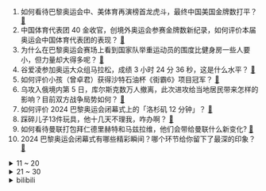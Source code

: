 1. 如何看待巴黎奥运会中、美体育再演榜首龙虎斗，最终中国美国金牌数打平？ [:link:](https://www.zhihu.com/question/664031029)
2. 中国体育代表团 40 金收官，创境外奥运会参赛金牌数新纪录，如何评价本届奥运会中国体育代表团的表现？ [:link:](https://www.zhihu.com/question/664028203)
3. 为什么在巴黎奥运会赛场上看到国家队举重运动员的围度比健身房一些人要小，但力量却大得多呢？ [:link:](https://www.zhihu.com/question/663912170)
4. 谷爱凌参加奥运大众组马拉松，成绩 3 小时 24 分 36 秒，这是什么水平？ [:link:](https://www.zhihu.com/question/662718849)
5. 如何评价小孩（曾卓君）获得沙特石油杯《街霸6》项目冠军？ [:link:](https://www.zhihu.com/question/664045736)
6. 乌攻入俄境内第 5 日，库尔斯克数万人撤离，此次进攻给当地居民带来怎样的影响？目前双方战争局势如何？ [:link:](https://www.zhihu.com/question/663998912)
7. 如何评价 2024 巴黎奥运会闭幕式上的「洛杉矶 12 分钟」？ [:link:](https://www.zhihu.com/question/664052940)
8. 踩碎儿子13件玩具，他十几天不理我，咋办啊？ [:link:](https://www.zhihu.com/question/663191611)
9. 如何看待曼联打包拜仁德里赫特和马兹拉维，他们会带给曼联什么新变化? [:link:](https://www.zhihu.com/question/663959161)
10. 2024 巴黎奥运会闭幕式有哪些精彩瞬间？哪个环节给你留下了最深的印象？ [:link:](https://www.zhihu.com/question/664039578)
<details>
<summary>11 ~ 20</summary>

11. 本届巴黎奥运会中国队夺得40金，但以奖牌数劣势憾居第二，哪个项目没夺金大家觉得最遗憾？ [:link:](https://www.zhihu.com/question/664031485)
12. 如何用一句话写出乡愁？ [:link:](https://www.zhihu.com/question/592776461)
13. 一父子遭下楼邻居行凶 1 死 1 伤，曾因噪音问题起过争执，警方拟对行凶者做精神鉴定，如何从法律解读？ [:link:](https://www.zhihu.com/question/663920784)
14. 李发彬欧紫霞担任巴黎奥运会闭幕式中国旗手，为什么是他们俩？旗手的选择由哪些因素决定？ [:link:](https://www.zhihu.com/question/664001339)
15. 空调开 26 度，一晚上耗电多少？ [:link:](https://www.zhihu.com/question/540208850)
16. 你认为全国最宜居的城市是哪个？ [:link:](https://www.zhihu.com/question/488808761)
17. 2024 巴黎奥运会，男子跳高决赛，新西兰选手哈米什·克尔以2米36夺金，如何评价本场比赛？ [:link:](https://www.zhihu.com/question/663981153)
18. 资生堂上半年净利润降 99.9%，股价跌停，中国市场失速，公司称核污水致消费者购买意愿下降，如何解读？ [:link:](https://www.zhihu.com/question/663921433)
19. 为什么说猪是蛇的天敌？ [:link:](https://www.zhihu.com/question/571047539)
20. 贵州一大桥垮塌，发现开裂时已交通管制，大桥垮塌的原因是什么？目前当地情况如何？ [:link:](https://www.zhihu.com/question/663844759)
</details>
<details>
<summary>21 ~ 30</summary>

21. 为了男朋友放弃自己的前途值得吗? [:link:](https://www.zhihu.com/question/661271348)
22. 如何看待巴黎奥运会男子跳高决赛，美国选手麦克尤恩放弃共享金牌，选择加赛，最终失败获得银牌？ [:link:](https://www.zhihu.com/question/663967258)
23. 2024 巴黎奥运会篮球女子决赛，法国队 66:67 惜败美国队，美国女篮夺金，如何评价这场比赛？ [:link:](https://www.zhihu.com/question/664006435)
24. 樊振东在巴黎奥运比赛结束后说「未来不一定是乒乓球了」，你觉得这意味着什么？怎么理解这句话？ [:link:](https://www.zhihu.com/question/663960931)
25. 2024 巴黎奥运会结束，中国队在本届奥运会中实现了哪些突破？ [:link:](https://www.zhihu.com/question/664039658)
26. 哈里斯在三个摇摆州领先特朗普，哈里斯在民调中的支持率反弹的势头能否持续？哈里斯胜选几率有多大？ [:link:](https://www.zhihu.com/question/663993997)
27. 岳飞之前 史书上有姓岳的吗? [:link:](https://www.zhihu.com/question/663630542)
28. 2024 巴黎奥运会，中国队以 40 金的成绩与美国并列第一，你有什么想说的？ [:link:](https://www.zhihu.com/question/664039331)
29. 你从什么时候开始感觉孩子不属于你了？ [:link:](https://www.zhihu.com/question/616205418)
30. 你的爱情观被哪些事物塑造与改变了？你认同「不应该从爱情作品里提炼爱情观」这句话吗？ [:link:](https://www.zhihu.com/question/662966863)
</details><details>
<summary>bilibili</summary>

</details>